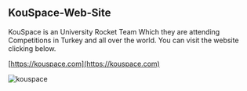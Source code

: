 ## KouSpace-Web-Site
KouSpace is an University Rocket Team Which they are attending Competitions in Turkey and all
                        over the world. You can visit the website clicking below.
                        
[https://kouspace.com](https://kouspace.com)

![kouspace](https://github.com/DolunayP/KouSpace-Web-Site/assets/121766587/15cfe6ab-9920-42d5-b354-5a02ff7b3b2e)
